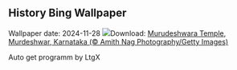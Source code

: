 ## History Bing Wallpaper
Wallpaper date: 2024-11-28
![](https://www.bing.com/th?id=OHR.MurdeshwarTemple_EN-IN3830652229_UHD.jpg&w=1000)Download: [Murudeshwara Temple, Murdeshwar, Karnataka (© Amith Nag Photography/Getty Images)](https://www.bing.com/th?id=OHR.MurdeshwarTemple_EN-IN3830652229_UHD.jpg)

Auto get programm by LtgX
